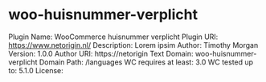 # woo-huisnummer-verplicht

 Plugin Name: WooCommerce huisnummer verplicht
 Plugin URI: https://www.netorigin.nl/
 Description: Lorem ipsim
 Author: Timothy Morgan
 Version: 1.0.0
 Author URI: https://netorigin
 Text Domain: woo-huisnummer-verplicht
 Domain Path: /languages
 WC requires at least: 3.0
 WC tested up to: 5.1.0
 License:

